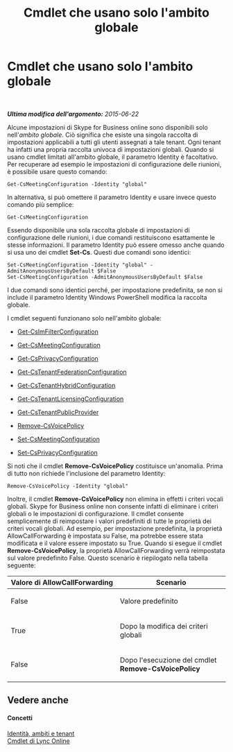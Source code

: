 ﻿---
title: Cmdlet che usano solo l'ambito globale
TOCTitle: Cmdlet che usano solo l'ambito globale
ms:assetid: 0ffd3bc9-a6a1-4c2e-8d52-e599acc49d2d
ms:mtpsurl: https://technet.microsoft.com/it-it/library/Dn362771(v=OCS.15)
ms:contentKeyID: 56269883
ms.date: 08/24/2015
mtps_version: v=OCS.15
ms.translationtype: HT
---

# Cmdlet che usano solo l'ambito globale

 

_**Ultima modifica dell'argomento:** 2015-06-22_

Alcune impostazioni di Skype for Business online sono disponibili solo nell'*ambito globale*. Ciò significa che esiste una singola raccolta di impostazioni applicabili a tutti gli utenti assegnati a tale tenant. Ogni tenant ha infatti una propria raccolta univoca di impostazioni globali. Quando si usano cmdlet limitati all'ambito globale, il parametro Identity è facoltativo. Per recuperare ad esempio le impostazioni di configurazione delle riunioni, è possibile usare questo comando:

    Get-CsMeetingConfiguration -Identity "global"

In alternativa, si può omettere il parametro Identity e usare invece questo comando più semplice:

    Get-CsMeetingConfiguration

Essendo disponibile una sola raccolta globale di impostazioni di configurazione delle riunioni, i due comandi restituiscono esattamente le stesse informazioni. Il parametro Identity può essere omesso anche quando si usa uno dei cmdlet **Set-Cs**. Questi due comandi sono identici:

    Set-CsMeetingConfiguration -Identity "global" -AdmitAnonymousUsersByDefault $False
    Set-CsMeetingConfiguration -AdmitAnonymousUsersByDefault $False

I due comandi sono identici perché, per impostazione predefinita, se non si include il parametro Identity Windows PowerShell modifica la raccolta globale.

I cmdlet seguenti funzionano solo nell'ambito globale:

  - [Get-CsImFilterConfiguration](https://docs.microsoft.com/en-us/powershell/module/skype/Get-CsImFilterConfiguration)

  - [Get-CsMeetingConfiguration](get-csmeetingconfiguration.md)

  - [Get-CsPrivacyConfiguration](https://docs.microsoft.com/en-us/powershell/module/skype/Get-CsPrivacyConfiguration)

  - [Get-CsTenantFederationConfiguration](get-cstenantfederationconfiguration.md)

  - [Get-CsTenantHybridConfiguration](get-cstenanthybridconfiguration.md)

  - [Get-CsTenantLicensingConfiguration](get-cstenantlicensingconfiguration.md)

  - [Get-CsTenantPublicProvider](get-cstenantpublicprovider.md)

  - [Remove-CsVoicePolicy](remove-csvoicepolicy.md)

  - [Set-CsMeetingConfiguration](set-csmeetingconfiguration.md)

  - [Set-CsPrivacyConfiguration](https://docs.microsoft.com/en-us/powershell/module/skype/Set-CsPrivacyConfiguration)

Si noti che il cmdlet **Remove-CsVoicePolicy** costituisce un'anomalia. Prima di tutto non richiede l'inclusione del parametro Identity:

    Remove-CsVoicePolicy -Identity "global"

Inoltre, il cmdlet **Remove-CsVoicePolicy** non elimina in effetti i criteri vocali globali. Skype for Business online non consente infatti di eliminare i criteri globali o le impostazioni di configurazione. Il cmdlet consente semplicemente di reimpostare i valori predefiniti di tutte le proprietà dei criteri vocali globali. Ad esempio, per impostazione predefinita, la proprietà AllowCallForwarding è impostata su False, ma potrebbe essere stata modificata e il valore essere impostato su True. Quando si esegue il cmdlet **Remove-CsVoicePolicy**, la proprietà AllowCallForwarding verrà reimpostata sul valore predefinito False. Questo scenario è riepilogato nella tabella seguente:


<table>
<colgroup>
<col style="width: 50%" />
<col style="width: 50%" />
</colgroup>
<thead>
<tr class="header">
<th>Valore di AllowCallForwarding</th>
<th>Scenario</th>
</tr>
</thead>
<tbody>
<tr class="odd">
<td><p>False</p></td>
<td><p>Valore predefinito</p></td>
</tr>
<tr class="even">
<td><p>True</p></td>
<td><p>Dopo la modifica dei criteri globali</p></td>
</tr>
<tr class="odd">
<td><p>False</p></td>
<td><p>Dopo l'esecuzione del cmdlet <strong>Remove-CsVoicePolicy</strong></p></td>
</tr>
</tbody>
</table>


## Vedere anche

#### Concetti

[Identità, ambiti e tenant](identities-scopes-and-tenants-in-skype-for-business-online.md)  
[Cmdlet di Lync Online](the-skype-for-business-online-cmdlets.md)

